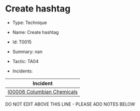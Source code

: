 # Create hashtag

* Type: Technique

* Name: Create hashtag

* Id: T0015

* Summary: nan

* Tactic: TA04

* Incidents:

| Incident |
| --------- |
| [I00006 Columbian Chemicals](../incidents/I00006.md) |

DO NOT EDIT ABOVE THIS LINE - PLEASE ADD NOTES BELOW
